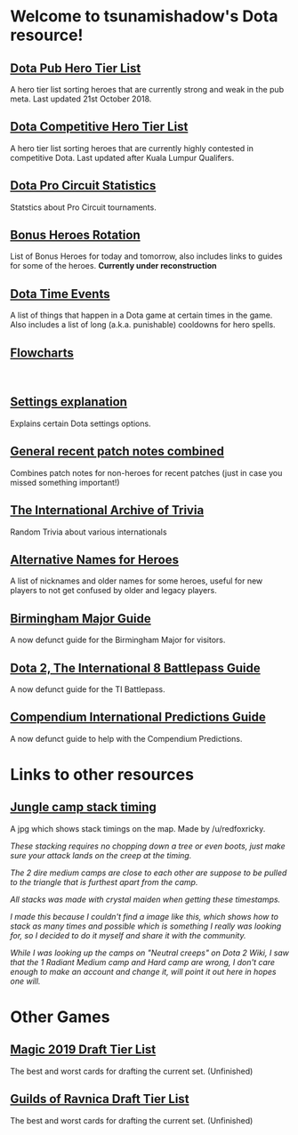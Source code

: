 # Welcome to tsunamishadow's Dota resource!


## [Dota Pub Hero Tier List](/bonusheroes/dotatierlist)

A hero tier list sorting heroes that are currently strong and weak in the pub meta. Last updated 21st October 2018.

## [Dota Competitive Hero Tier List](/bonusheroes/comptierlist)

A hero tier list sorting heroes that are currently highly contested in competitive Dota. Last updated after Kuala Lumpur Qualifers.

## [Dota Pro Circuit Statistics](/bonusheroes/procircuit)

Statstics about Pro Circuit tournaments.

## [Bonus Heroes Rotation](/bonusheroes/bonusheroes)

List of Bonus Heroes for today and tomorrow, also includes links to guides for some of the heroes. **Currently under reconstruction**

## [Dota Time Events](/bonusheroes/dotatimeevents)

A list of things that happen in a Dota game at certain times in the game. Also includes a list of long (a.k.a. punishable) cooldowns for hero spells.

## [Flowcharts](/bonusheroes/flowcharts)

<br>

## [Settings explanation](/bonusheroes/dotasettings)

Explains certain Dota settings options.

## [General recent patch notes combined](/bonusheroes/generalpatchnotes)

Combines patch notes for non-heroes for recent patches (just in case you missed something important!)

## [The International Archive of Trivia](/bonusheroes/tiarchives)

Random Trivia about various internationals

## [Alternative Names for Heroes](/bonusheroes/altnames)

A list of nicknames and older names for some heroes, useful for new players to not get confused by older and legacy players.

## [Birmingham Major Guide](/bonusheroes/Birmingham)

A now defunct guide for the Birmingham Major for visitors.

## [Dota 2, The International 8 Battlepass Guide](/bonusheroes/battlepass)

A now defunct guide for the TI Battlepass.

## [Compendium International Predictions Guide](/bonusheroes/predictions)

A now defunct guide to help with the Compendium Predictions.

# Links to other resources

## [Jungle camp stack timing](https://i.redd.it/cektd9j3eb311.jpg)

A jpg which shows stack timings on the map. Made by /u/redfoxricky.

*These stacking requires no chopping down a tree or even boots, just make sure your attack lands on the creep at the timing.*

*The 2 dire medium camps are close to each other are suppose to be pulled to the triangle that is furthest apart from the camp.*

*All stacks was made with crystal maiden when getting these timestamps.*

*I made this because I couldn't find a image like this, which shows how to stack as many times and possible which is something I really was looking for, so I decided to do it myself and share it with the community.*

*While I was looking up the camps on "Neutral creeps" on Dota 2 Wiki, I saw that the 1 Radiant Medium camp and Hard camp are wrong, I don't care enough to make an account and change it, will point it out here in hopes one will.*

# Other Games

## [Magic 2019 Draft Tier List](/bonusheroes/magicdrafttier)

The best and worst cards for drafting the current set. (Unfinished)

## [Guilds of Ravnica Draft Tier List](/bonusheroes/magicdrafttier2)

The best and worst cards for drafting the current set. (Unfinished)
